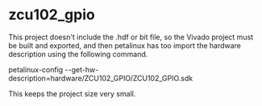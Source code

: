 # zcu102_gpio

This project doesn't include the .hdf or bit file, so the Vivado project must be built and exported,
and then petalinux has too import the hardware description using the following command.

petalinux-config --get-hw-description=hardware/ZCU102_GPIO/ZCU102_GPIO.sdk

This keeps the project size very small.
